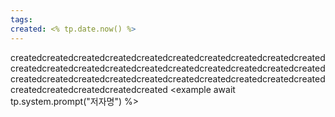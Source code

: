 ```yaml
---
tags: 
created: <% tp.date.now() %>
---
```

createdcreatedcreatedcreatedcreatedcreatedcreatedcreatedcreatedcreatedcreatedcreatedcreatedcreatedcreatedcreatedcreatedcreatedcreatedcreatedcreatedcreatedcreatedcreatedcreatedcreatedcreatedcreatedcreatedcreatedcreatedcreatedcreatedcreatedcreated <example await tp.system.prompt("저자명") %>